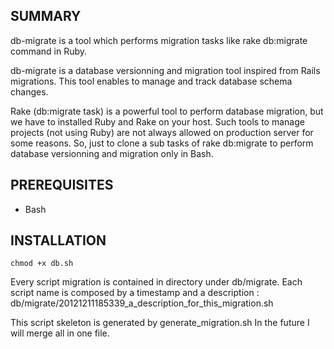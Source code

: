 SUMMARY
-------

db-migrate is a tool which performs migration tasks like rake db:migrate command in Ruby.

db-migrate is a database versionning and migration tool inspired from Rails migrations.
This tool enables to manage and track database schema changes.

Rake (db:migrate task) is a powerful tool to perform database migration, but we have to installed Ruby and Rake on your host. 
Such tools to manage projects (not using Ruby) are not always allowed on production server for some reasons.
So, just to clone a sub tasks of rake db:migrate to perform database versionning and migration only in Bash.

PREREQUISITES
-------------

* Bash

INSTALLATION
------------
```shell
chmod +x db.sh
```

Every script migration is contained in directory under db/migrate.
Each script name is composed by a timestamp and a description :
 db/migrate/20121211185339_a_description_for_this_migration.sh

This script skeleton is generated by generate_migration.sh
In the future I will merge all in one file.
